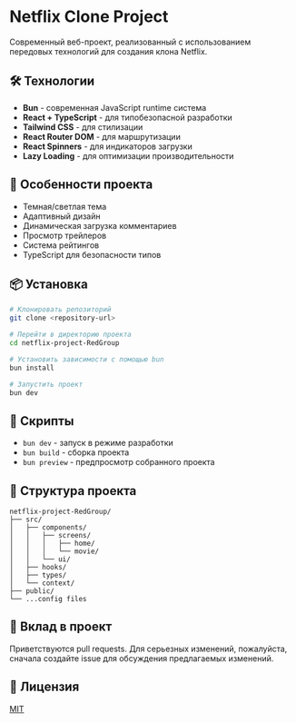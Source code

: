 # Netflix Clone Project

Современный веб-проект, реализованный с использованием передовых технологий для создания клона Netflix.

## 🛠 Технологии

- **Bun** - современная JavaScript runtime система
- **React + TypeScript** - для типобезопасной разработки
- **Tailwind CSS** - для стилизации
- **React Router DOM** - для маршрутизации
- **React Spinners** - для индикаторов загрузки
- **Lazy Loading** - для оптимизации производительности

## 🚀 Особенности проекта

- Темная/светлая тема
- Адаптивный дизайн
- Динамическая загрузка комментариев
- Просмотр трейлеров
- Система рейтингов
- TypeScript для безопасности типов

## 📦 Установка

```bash
# Клонировать репозиторий
git clone <repository-url>

# Перейти в директорию проекта
cd netflix-project-RedGroup

# Установить зависимости с помощью bun
bun install

# Запустить проект
bun dev
```

## 🔧 Скрипты

- `bun dev` - запуск в режиме разработки
- `bun build` - сборка проекта
- `bun preview` - предпросмотр собранного проекта

## 📁 Структура проекта

```
netflix-project-RedGroup/
├── src/
│   ├── components/
│   │   ├── screens/
│   │   │   ├── home/
│   │   │   └── movie/
│   │   └── ui/
│   ├── hooks/
│   ├── types/
│   └── context/
├── public/
└── ...config files
```

## 🤝 Вклад в проект

Приветствуются pull requests. Для серьезных изменений, пожалуйста, сначала создайте issue для обсуждения предлагаемых изменений.

## 📄 Лицензия

[MIT](https://choosealicense.com/licenses/mit/)
